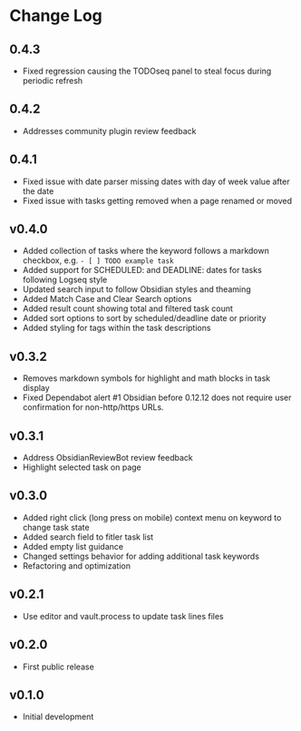 # Change Log

## 0.4.3

- Fixed regression causing the TODOseq panel to steal focus during periodic refresh

## 0.4.2

- Addresses community plugin review feedback

## 0.4.1

- Fixed issue with date parser missing dates with day of week value after the date
- Fixed issue with tasks getting removed when a page renamed or moved

## v0.4.0

- Added collection of tasks where the keyword follows a markdown checkbox, e.g. `- [ ] TODO example task`
- Added support for SCHEDULED: and DEADLINE: dates for tasks following Logseq style
- Updated search input to follow Obsidian styles and theaming
- Added Match Case and Clear Search options
- Added result count showing total and filtered task count
- Added sort options to sort by scheduled/deadline date or priority
- Added styling for tags within the task descriptions

## v0.3.2

- Removes markdown symbols for highlight and math blocks in task display
- Fixed Dependabot alert #1 Obsidian before 0.12.12 does not require user confirmation for non-http/https URLs.

## v0.3.1

- Address ObsidianReviewBot review feedback
- Highlight selected task on page

## v0.3.0

- Added right click (long press on mobile) context menu on keyword to change task state
- Added search field to fitler task list
- Added empty list guidance
- Changed settings behavior for adding additional task keywords
- Refactoring and optimization

## v0.2.1

- Use editor and vault.process to update task lines files

## v0.2.0

- First public release

## v0.1.0

- Initial development

